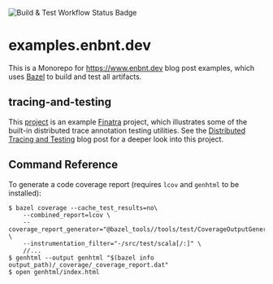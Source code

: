 ![Build & Test Workflow Status Badge](https://github.com/enbnt/examples.enbnt.dev/actions/workflows/main.yml/badge.svg)

# examples.enbnt.dev
This is a Monorepo for https://www.enbnt.dev blog post examples, which uses
[Bazel](https://www.bazel.io) to build and test all artifacts.

## tracing-and-testing
This [project](https://github.com/enbnt/examples.enbnt.dev/tree/main/tracing-and-testing)
is an example [Finatra](https://www.github.com/twitter/finatra)
project, which illustrates some of the built-in distributed trace annotation
testing utilities. See the [Distributed Tracing and Testing](https://www.enbnt.dev/posts/tracing-and-testing/)
blog post for a deeper look into this project.

## Command Reference

To generate a code coverage report (requires `lcov` and `genhtml` to be installed):

``` 
$ bazel coverage --cache_test_results=no\
    --combined_report=lcov \
    --coverage_report_generator="@bazel_tools//tools/test/CoverageOutputGenerator/java/com/google/devtools/coverageoutputgenerator:Main" \
    --instrumentation_filter="-/src/test/scala[/:]" \
    //...
$ genhtml --output genhtml "$(bazel info output_path)/_coverage/_coverage_report.dat"
$ open genhtml/index.html   
```